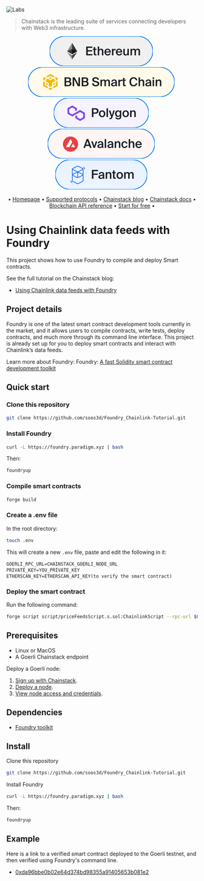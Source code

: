 <img width="1200" alt="Labs" src="https://user-images.githubusercontent.com/99700157/213291931-5a822628-5b8a-4768-980d-65f324985d32.png">

> Chainstack is the leading suite of services connecting developers with Web3 infrastructure.   

<p align="center">
  <a target="_blank" href="https://chainstack.com/build-better-with-ethereum/"><img src="https://github.com/soos3d/blockchain-badges/blob/main/protocols_badges/Ethereum.svg" /></a>&nbsp;  
  <a target="_blank" href="https://chainstack.com/build-better-with-bnb-smart-chain/"><img src="https://github.com/soos3d/blockchain-badges/blob/main/protocols_badges/BNB.svg" /></a>&nbsp;
  <a target="_blank" href="https://chainstack.com/build-better-with-polygon/"><img src="https://github.com/soos3d/blockchain-badges/blob/main/protocols_badges/Polygon.svg" /></a>&nbsp;
  <a target="_blank" href="https://chainstack.com/build-better-with-avalanche/"><img src="https://github.com/soos3d/blockchain-badges/blob/main/protocols_badges/Avalanche.svg" /></a>&nbsp;
  <a target="_blank" href="https://chainstack.com/build-better-with-fantom/"><img src="https://github.com/soos3d/blockchain-badges/blob/main/protocols_badges/Fantom.svg" /></a>&nbsp;
</p>

<p align="center">
  • <a target="_blank" href="https://chainstack.com/">Homepage</a> •
  <a target="_blank" href="https://chainstack.com/protocols/">Supported protocols</a> •
  <a target="_blank" href="https://chainstack.com/blog/">Chainstack blog</a> •
  <a target="_blank" href="https://docs.chainstack.com/quickstart/">Chainstack docs</a> •
  <a target="_blank" href="https://docs.chainstack.com/quickstart/">Blockchain API reference</a> •
  <a target="_blank" href="https://console.chainstack.com/user/account/create">Start for free</a> •
</p>

# Using Chainlink data feeds with Foundry

This project shows how to use Foundry to compile and deploy Smart contracts. 

See the full tutorial on the Chainstack blog:
* [Using Chainlink data feeds with Foundry](https://chainstack.com/using-chainlink-data-feeds-with-foundry/)

## Project details

Foundry is one of the latest smart contract development tools currently in the market, and it allows users to compile contracts, write tests, deploy contracts, and much more through its command line interface. This project is already set up for you to deploy smart contracts and interact with Chainlink’s data feeds.

Learn more about Foundry: Foundry: [A fast Solidity smart contract development toolkit](https://chainstack.com/foundry-a-fast-solidity-contract-development-toolkit/)

## Quick start

### Clone this repository

```sh
git clone https://github.com/soos3d/Foundry_Chainlink-Tutorial.git
```

### Install Foundry

```sh
curl -L https://foundry.paradigm.xyz | bash
```

Then:

```sh
foundryup
```

### Compile smart contracts

```sh
forge build
```

### Create a .env file

In the root directory:

```sh
touch .env
```

This will create a new `.env` file, paste and edit the following in it:

```env
GOERLI_RPC_URL=CHAINSTACK_GOERLI_NODE_URL
PRIVATE_KEY=YOU_PRIVATE_KEY
ETHERSCAN_KEY=ETHERSCAN_API_KEY(to verify the smart contract)
```

### Deploy the smart contract

Run the following command:

```sh
forge script script/priceFeedsScript.s.sol:ChainlinkScript --rpc-url $GOERLI_RPC_URL  --private-key $PRIVATE_KEY --broadcast --verify --etherscan-api-key $ETHERSCAN_KEY -vvvv
```

## Prerequisites

* Linux or MacOS
* A Goerli Chainstack endpoint

Deploy a Goerli node:
1. [Sign up with Chainstack](https://console.chainstack.com/user/account/create).  
1. [Deploy a node](https://docs.chainstack.com/platform/join-a-public-network).  
1. [View node access and credentials](https://docs.chainstack.com/platform/view-node-access-and-credentials). 

## Dependencies

* [Foundry toolkit](https://github.com/foundry-rs/foundry)

## Install

Clone this repository

```sh
git clone https://github.com/soos3d/Foundry_Chainlink-Tutorial.git
```

Install Foundry

```sh
curl -L https://foundry.paradigm.xyz | bash
```

Then:

```sh
foundryup
```

## Example

Here is a link to a verified smart contract deployed to the Goerli testnet, and then verified using Foundry's command line.
* [0xda96bbe0b02e64d374bd98355a91405653b081e2](https://goerli.etherscan.io/address/0xda96bbe0b02e64d374bd98355a91405653b081e2)
